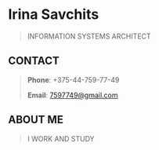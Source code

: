 # Irina Savchits
> INFORMATION SYSTEMS ARCHITECT

## CONTACT

> **Phone**: +375-44-759-77-49
>
> **Email**: 7597749@gmail.com
> 
## ABOUT ME
> I WORK AND STUDY
